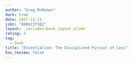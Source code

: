```yaml
---
author: "Greg McKeown"
dark: true
date: 2017-12-11
isbn: "0804137382"
layout: _includes/book_layout.slime
rating: 4
tag:
  - book
title: "Essentialism: The Disciplined Pursuit of Less"
has_review: false
---
```




